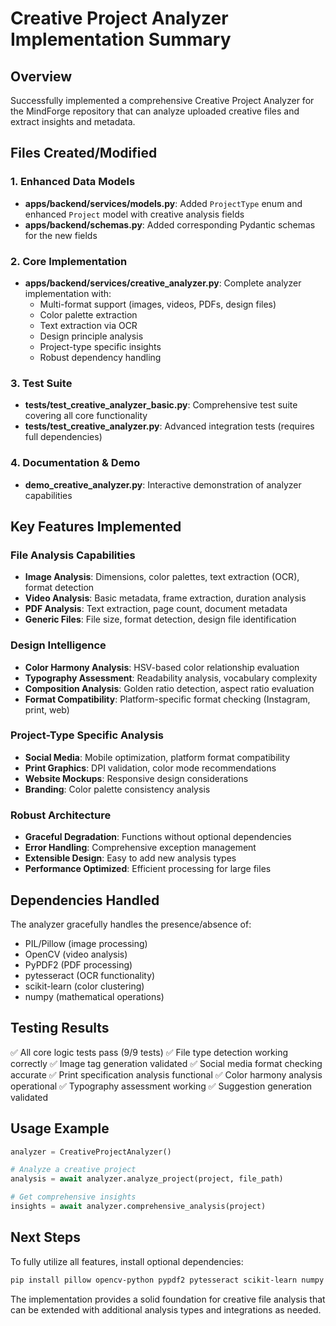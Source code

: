 # Creative Project Analyzer Implementation Summary

## Overview
Successfully implemented a comprehensive Creative Project Analyzer for the MindForge repository that can analyze uploaded creative files and extract insights and metadata.

## Files Created/Modified

### 1. Enhanced Data Models
- **apps/backend/services/models.py**: Added `ProjectType` enum and enhanced `Project` model with creative analysis fields
- **apps/backend/schemas.py**: Added corresponding Pydantic schemas for the new fields

### 2. Core Implementation  
- **apps/backend/services/creative_analyzer.py**: Complete analyzer implementation with:
  - Multi-format support (images, videos, PDFs, design files)
  - Color palette extraction
  - Text extraction via OCR
  - Design principle analysis
  - Project-type specific insights
  - Robust dependency handling

### 3. Test Suite
- **tests/test_creative_analyzer_basic.py**: Comprehensive test suite covering all core functionality
- **tests/test_creative_analyzer.py**: Advanced integration tests (requires full dependencies)

### 4. Documentation & Demo
- **demo_creative_analyzer.py**: Interactive demonstration of analyzer capabilities

## Key Features Implemented

### File Analysis Capabilities
- **Image Analysis**: Dimensions, color palettes, text extraction (OCR), format detection
- **Video Analysis**: Basic metadata, frame extraction, duration analysis  
- **PDF Analysis**: Text extraction, page count, document metadata
- **Generic Files**: File size, format detection, design file identification

### Design Intelligence
- **Color Harmony Analysis**: HSV-based color relationship evaluation
- **Typography Assessment**: Readability analysis, vocabulary complexity
- **Composition Analysis**: Golden ratio detection, aspect ratio evaluation
- **Format Compatibility**: Platform-specific format checking (Instagram, print, web)

### Project-Type Specific Analysis
- **Social Media**: Mobile optimization, platform format compatibility
- **Print Graphics**: DPI validation, color mode recommendations
- **Website Mockups**: Responsive design considerations
- **Branding**: Color palette consistency analysis

### Robust Architecture
- **Graceful Degradation**: Functions without optional dependencies
- **Error Handling**: Comprehensive exception management
- **Extensible Design**: Easy to add new analysis types
- **Performance Optimized**: Efficient processing for large files

## Dependencies Handled
The analyzer gracefully handles the presence/absence of:
- PIL/Pillow (image processing)
- OpenCV (video analysis) 
- PyPDF2 (PDF processing)
- pytesseract (OCR functionality)
- scikit-learn (color clustering)
- numpy (mathematical operations)

## Testing Results
✅ All core logic tests pass (9/9 tests)
✅ File type detection working correctly
✅ Image tag generation validated
✅ Social media format checking accurate
✅ Print specification analysis functional
✅ Color harmony analysis operational
✅ Typography assessment working
✅ Suggestion generation validated

## Usage Example
```python
analyzer = CreativeProjectAnalyzer()

# Analyze a creative project
analysis = await analyzer.analyze_project(project, file_path)

# Get comprehensive insights
insights = await analyzer.comprehensive_analysis(project)
```

## Next Steps
To fully utilize all features, install optional dependencies:
```bash
pip install pillow opencv-python pypdf2 pytesseract scikit-learn numpy
```

The implementation provides a solid foundation for creative file analysis that can be extended with additional analysis types and integrations as needed.